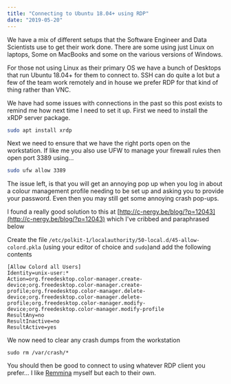 ```yaml
---
title: "Connecting to Ubuntu 18.04+ using RDP"
date: "2019-05-20"
---
```


We have a mix of different setups that the Software Engineer and Data Scientists use to get their work done. There are some using just Linux on laptops, Some on MacBooks and some on the various versions of Windows.

For those not using Linux as their primary OS we have a bunch of Desktops that run Ubuntu 18.04+ for them to connect to. SSH can do quite a lot but a few of the team work remotely and in house we prefer RDP for that kind of thing rather than VNC.

We have had some issues with connections in the past so this post exists to remind me how next time I need to set it up. First we need to install the xRDP server package.

```bash
sudo apt install xrdp
```

Next we need to ensure that we have the right ports open on the workstation. If like me you also use UFW to manage your firewall rules then open port 3389 using...

```bash
sudo ufw allow 3389
```

The issue left, is that you will get an annoying pop up when you log in about a colour management profile needing to be set up and asking you to provide your password. Even then you may still get some annoying crash pop-ups.

I found a really good solution to this at [http://c-nergy.be/blog/?p=12043](http://c-nergy.be/blog/?p=12043) which I've cribbed and paraphrased below

Create the file `/etc/polkit-1/localauthority/50-local.d/45-allow-colord.pkla` (using your editor of choice and `sudo`)and add the following contents

```
[Allow Colord all Users]
Identity=unix-user:*
Action=org.freedesktop.color-manager.create-device;org.freedesktop.color-manager.create-profile;org.freedesktop.color-manager.delete-device;org.freedesktop.color-manager.delete-profile;org.freedesktop.color-manager.modify-device;org.freedesktop.color-manager.modify-profile
ResultAny=no
ResultInactive=no
ResultActive=yes

```

We now need to clear any crash dumps from the workstation

```
sudo rm /var/crash/*
```

You should then be good to connect to using whatever RDP client you prefer... I like [Remmina](https://remmina.org/) myself but each to their own.
